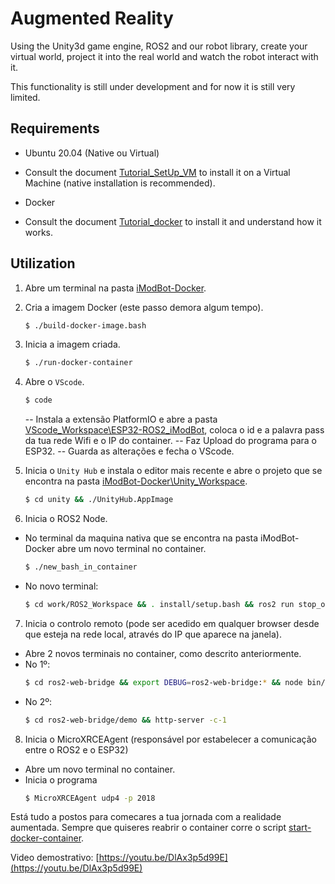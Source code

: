 # Augmented Reality

Using the Unity3d game engine, ROS2 and our robot library, create your virtual world, project it into the real world and watch the robot interact with it.

This functionality is still under development and for now it is still very limited.

## Requirements

 - Ubuntu 20.04 (Native ou Virtual)
 - Consult the document [Tutorial_SetUp_VM](https://github.com/Guilherme010101/iModBot2/blob/master/5_Augmented_Reality/Tutorial_SetUp_VM.pdf) to install it on a Virtual Machine (native installation is recommended).
 
 - Docker  
 - Consult the document [Tutorial_docker](https://github.com/Guilherme010101/iModBot2/blob/master/5_Augmented_Reality/Tutorial_docker.pdf) to install it and understand how it works.


## Utilization

1. Abre um terminal na pasta [iModBot-Docker](https://github.com/Guilherme010101/iModBot2/tree/master/5_Augmented_Reality/iModBot-Docker).
   
2. Cria a imagem Docker (este passo demora algum tempo).
    ```bash
    $ ./build-docker-image.bash
    ```
3. Inicia a imagem criada.
    ```bash
    $ ./run-docker-container
    ```
4.  Abre o `VScode`.
    ```bash
    $ code
    ```
	  --  Instala a  extensão PlatformIO e abre a pasta [VScode_Workspace\ESP32-ROS2_iModBot](https://github.com/Guilherme010101/iModBot2/tree/master/5_Augmented_Reality/iModBot-Docker/VScode_Workspace/ESP32-ROS2_iModBot), coloca o id e a palavra pass da tua rede Wifi e o IP do container.
	  -- Faz Upload do programa para o ESP32.
	  -- Guarda as alterações e fecha o VScode.
    
5. Inicia o `Unity Hub` e instala o editor mais recente e abre o projeto que se encontra na pasta [iModBot-Docker\Unity_Workspace](https://github.com/Guilherme010101/iModBot2/tree/master/5_Augmented_Reality/iModBot-Docker/Unity_Workspace/iModBot-UnityRos2).
    ```bash
    $ cd unity && ./UnityHub.AppImage
    ```
6.  Inicia o ROS2 Node.
- No terminal da maquina nativa que se encontra na pasta iModBot-Docker abre um novo terminal no container.
    ```bash
    $ ./new_bash_in_container
    ```
 - No novo terminal:
    ```bash
    $ cd work/ROS2_Workspace && . install/setup.bash && ros2 run stop_oncollision oncollision
    ```
7. Inicia o controlo remoto (pode ser acedido em qualquer browser desde que esteja na rede local, através do IP que aparece na janela).
- Abre 2 novos terminais no container, como descrito anteriormente.
- No 1º:
    ```bash
    $ cd ros2-web-bridge && export DEBUG=ros2-web-bridge:* && node bin/rosbridge.js
    ```
- No 2º:
    ```bash
    $ cd ros2-web-bridge/demo && http-server -c-1
    ```
 
8. Inicia o MicroXRCEAgent (responsável por estabelecer a comunicação entre o ROS2 e o ESP32) 
- Abre um novo terminal no container.
- Inicia o programa
    ```bash
    $ MicroXRCEAgent udp4 -p 2018
    ```
Está tudo a postos para comecares a tua jornada com a realidade aumentada.
Sempre que quiseres reabrir o container corre o script [start-docker-container](https://github.com/Guilherme010101/iModBot2/blob/master/5_Augmented_Reality/iModBot-Docker/start-docker-container.bash).

Video demostrativo: [https://youtu.be/DlAx3p5d99E](https://youtu.be/DlAx3p5d99E)
